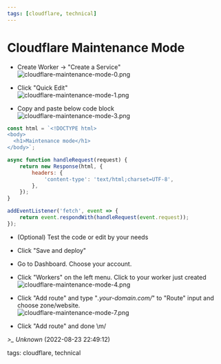 ```yaml
---
tags: [cloudflare, technical]
---
```


# Cloudflare Maintenance Mode

- Create Worker -> "Create a Service"  
  ![cloudflare-maintenance-mode-0.png](/img/cloudflare-maintenance-mode-0.png)

- Click "Quick Edit"  
  ![cloudflare-maintenance-mode-1.png](/img/cloudflare-maintenance-mode-1.png)


- Copy and paste below code block  
  ![cloudflare-maintenance-mode-3.png](/img/cloudflare-maintenance-mode-3.png)

```javascript  
const html = `<!DOCTYPE html>  
<body>  
  <h1>Maintenance mode</h1>  
</body>`;

async function handleRequest(request) {  
    return new Response(html, {  
        headers: {  
            'content-type': 'text/html;charset=UTF-8',  
        },  
    });  
}

addEventListener('fetch', event => {  
    return event.respondWith(handleRequest(event.request));  
});  
```

- (Optional) Test the code or edit by your needs
- Click "Save and deploy"

- Go to Dashboard. Choose your account.

- Click "Workers" on the left menu. Click to your worker just created  
  ![cloudflare-maintenance-mode-4.png](/img/cloudflare-maintenance-mode-4.png)

- Click "Add route" and type "*.your-domain.com/*" to "Route" input and choose zone/website.  
  ![cloudflare-maintenance-mode-7.png](/img/cloudflare-maintenance-mode-7.png)

- Click "Add route" and done \m/

*>_ Unknown* (2022-08-23 22:49:12)

tags: cloudflare, technical

